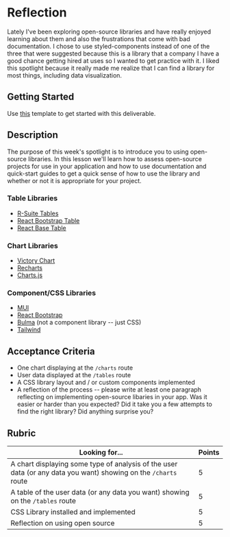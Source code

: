 # Reflection  
  
  Lately I've been exploring open-source libraries and have really enjoyed learning about them and also the frustrations that come with bad documentation. I chose to use styled-components instead of one of the three that were suggested because this is a library that a company I have a good chance getting hired at uses so I wanted to get practice with it. I liked this spotlight because it really made me realize that I can find a library for most things, including data visualization.

## Getting Started

Use [this](https://github.com/alchemycodelab/react-spotlight-open-source) template to get started with this deliverable.

## Description

The purpose of this week's spotlight is to introduce you to using open-source libraries. In this lesson we'll learn how to assess open-source projects for use in your application and how to use documentation and quick-start guides to get a quick sense of how to use the library and whether or not it is appropriate for your project.

### Table Libraries

- [R-Suite Tables](https://github.com/rsuite/rsuite-table)
- [React Bootstrap Table](https://react-bootstrap-table.github.io/react-bootstrap-table2/)
- [React Base Table](https://github.com/Autodesk/react-base-table)

### Chart Libraries

- [Victory Chart](https://formidable.com/open-source/victory/docs/victory-chart/)
- [Recharts](https://recharts.org/en-US/)
- [Charts.js](https://github.com/reactchartjs/react-chartjs-2)

### Component/CSS Libraries

- [MUI](https://mui.com/)
- [React Bootstrap](https://react-bootstrap.github.io/)
- [Bulma](https://bulma.io/) (not a component library -- just CSS)
- [Tailwind](https://tailwindcss.com/)

## Acceptance Criteria

- One chart displaying at the `/charts` route
- User data displayed at the `/tables` route
- A CSS library layout and / or custom components implemented
- A reflection of the process -- please write at least one paragraph reflecting on implementing open-source libaries in your app. Was it easier or harder than you expected? Did it take you a few attempts to find the right library? Did anything surprise you?

## Rubric

| Looking for...                                                                           | Points |
| ---------------------------------------------------------------------------------------- | ------ |
| A chart displaying some type of analysis of the user data (or any data you want) showing on the `/charts` route | 5      |
| A table of the user data (or any data you want) showing on the `/tables` route                                  | 5      |
| CSS Library installed and implemented                                                    | 5      |
| Reflection on using open source                                                          | 5      |
